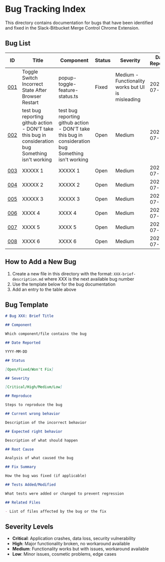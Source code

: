 # Bug Tracking Index

This directory contains documentation for bugs that have been identified and fixed in the Slack-Bitbucket Merge Control Chrome Extension.

## Bug List

| ID | Title | Component | Status | Severity | Date Reported | Date Fixed |
| --- | ----- | --------- | ------ | -------- | ------------ | --------- |
| [001](./001-toggle-switch-state-after-browser-restart.md) | Toggle Switch Incorrect State After Browser Restart | popup-toggle-feature-status.ts | Fixed | Medium - Functionality works but UI is misleading | 2025-07-24 |  |
| [002](./002-test-bug-reporting-github-action-dont-take-this-bu.md) | test bug reporting github action - DON'T take this bug in consideration bug Something isn't working | test bug reporting github action - DON'T take this bug in consideration bug Something isn't working | Open | Medium | 2025-07-24 |  |
| [003](./003-xxxxx-1.md) | XXXXX 1 | XXXXX 1 | Open | Medium | 2025-07-24 |  |
| [004](./004-xxxxx-2.md) | XXXXX 2 | XXXXX 2 | Open | Medium | 2025-07-24 |  |
| [005](./005-xxxxx-3.md) | XXXXX 3 | XXXXX 3 | Open | Medium | 2025-07-24 |  |
| [006](./006-xxxx-4.md) | XXXX 4 | XXXX 4 | Open | Medium | 2025-07-24 |  |
| [007](./007-xxxx-5.md) | XXXX 5 | XXXX 5 | Open | Medium | 2025-07-24 |  |
| [008](./008-xxxx-6.md) | XXXX 6 | XXXX 6 | Open | Medium | 2025-07-24 |  |

## How to Add a New Bug

1. Create a new file in this directory with the format: `XXX-brief-description.md` where XXX is the next available bug number
2. Use the template below for the bug documentation
3. Add an entry to the table above

## Bug Template

```markdown
# Bug XXX: Brief Title

## Component

Which component/file contains the bug

## Date Reported

YYYY-MM-DD

## Status

[Open/Fixed/Won't Fix]

## Severity

[Critical/High/Medium/Low]

## Reproduce

Steps to reproduce the bug

## Current wrong behavior

Description of the incorrect behavior

## Expected right behavior

Description of what should happen

## Root Cause

Analysis of what caused the bug

## Fix Summary

How the bug was fixed (if applicable)

## Tests Added/Modified

What tests were added or changed to prevent regression

## Related Files

- List of files affected by the bug or the fix
```

## Severity Levels

- **Critical**: Application crashes, data loss, security vulnerability
- **High**: Major functionality broken, no workaround available
- **Medium**: Functionality works but with issues, workaround available
- **Low**: Minor issues, cosmetic problems, edge cases
